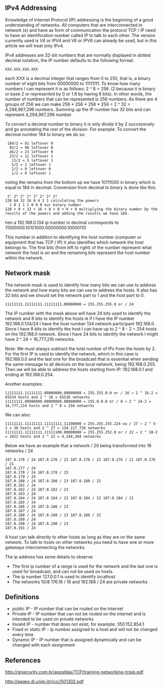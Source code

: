 ## IPv4 Addressing

Knowledge of Internet Protocol (IP) addressing is the beginning of a good understanding of networks. All computers that are interconnected in network (s) and have as form of communication the protocol TCP / IP need to have an identification number called IP to talk to each other. The version currently used is V4 or IPV4 and V6 or IPV6 can already be used, but in this article we will treat only IPv4.

IPv4 addresses are 32-bit numbers that are normally displayed in dotted decimal notation, the IP number defaults to the following format:

```
XXX.XXX.XXX.XXX
```

each XXX is a decimal integer that ranges from 0 to 255, that is, a binary number of eight bits from 00000000 to 11111111. To know how many numbers I can represent it is as follows: 2 ^ 8 = 256. (2 because it is binary or base 2 or represented by 0 or 1.8 by having 8 bits). In other words, the number of numbers that can be represented is 256 numbers. As there are 4 groups of 256 we can make 256 * 256 * 256 * 256 = 2 ^ 32 = 4,294,967,296 numbers. Summing up the IP number has 32 bits and can represent 4,294,967,296 number.

To convert a decimal number to binary it is only divide it by 2 successively and go annotating the rest of the division. For example: To convert the decimal number 184 to binary we do so:

```
 184/2 = 92 leftover 0
  92/2 = 46 leftover 0
  46/2 = 23 leftover 0
  23/2 = 11 leftover 1
   11/2 = 5 leftover 1
   5/2 = 2 leftover 1
   2/2 = 0 leftover 0
   1/2 = 0 leftover 1
```

noting the remains from the bottom up we have 10111000 in binary which is equal to 184 in decimal. Conversion from decimal to binary is done like this:

```
 2⁷ 2⁶ 2⁵ 2⁴ 2³ 2² 2¹ 2⁰
128 64 32 16 8 4 2 1 calculating the powers
  1 0 1 1 1 0 0 0 our binary number
128 + 0 + 32 + 16 + 8 + 0 + 0 + 0 multiplying the binary number by the results of the powers and adding the results we have 184.
```
hen a 192.168.0.134 ip number in decimal corresponds to 11000000.10101000.00000000.10000110

This number in addition to identifying the host number (computer or equipment that has TCP / IP) it also identifies which network the host belongs to. The first bits (from left to right) of the number represent what network the host is on and the remaining bits represent the host number within the network.

## Network mask

The network mask is used to identify how many bits we can use to address the network and how many bits we can use to address the hosts. It also has 32 bits and we should set the network part to 1 and the host part to 0.


```
11111111.11111111.11111111.00000000 = 255.255.255.0 or / 24
```
The IP number with the mask above will have 24 bits used to identify the network and 8 bits to identify the hosts ie if I have the IP number 192.168.0.134/24 I have the host number 134 network participant 192.168.0 . Since I have 8 bits to identify the host I can have up to 2 ^ 8 - 2 = 254 hosts on the 192.168.0 network. Since I have 24 bits to identify the network I might have 2 ^ 24 = 16,777,216 networks.

Note: We must always subtract the total number of IPs from the hosts by 2. For the first IP is used to identify the network, which in this case is 192.168.0.0 and the last one for the broadcast that is essential when sending the same message to all devices on the local network, being 192.168.0.255. Then we will be able to address the hosts starting from IP: 192.168.0.1 and ending at 192.168.0.254.

Another examples:

```
11111111.11111111.00000000.00000000 = 255.255.0.0 or / 16 → 2 ^ 16-2 = 65534 hosts and 2 ^ 16 = 65536 networks 11111111.00000000.00000000.00000000 = 255.0.0.0 or / 8 → 2 ^ 24-2 = 16,777,214 hosts and 2 ^ 8 = 256 networks
```

We can also:

```
11111111.11111111.11111111.11100000 = 255.255.255.224 ou / 27 → 2 ^ 5-2 = 30 hosts and 2 ^ 27 = 134.217.728 networks 11111111.11111111.11111100.00000000 = 255.255.252.0 or / 22 → 2 ^ 18-2 = 1022 hosts and 2 ^ 22 = 4,144,304 networks
```

Below we have an example that a network / 20 being transformed into 16 networks / 24

```
187.0.176 / 24 187.0.176 / 23 187.0.176 / 22 187.0.176 / 21 187.0.176 / 21
187.0.177 / 24
187.0.178 / 24 187.0.178 / 23
187.0.179 / 24
187.0.180 / 24 187.0.180 / 23 187.0.180 / 22
187.0.181 / 24
187.0.182 / 24 187.0.182 / 23
187.0.183 / 24
187.0.184 / 24 187.0.184 / 23 187.0.184 / 22 187.0.184 / 21
187.0.185 / 24
187.0.186 / 24 187.0.186 / 23
187.0.187 / 24
187.0.188 / 24 187.0.188 / 23 187.0.188 / 22
187.0.189 / 24
187.0.190 / 24 187.0.190 / 23
187.0.191 / 24
```

A host can talk directly to other hosts as long as they are on the same network. To talk to hosts on other networks you need to have one or more gateways interconnecting the networks.

The ip address has some details to observe.

- The first ip number of a range is used for the network and the last one is used for broadcast, and can not be used on hosts.
- The ip number 127.0.0.1 is used to identify localhost
- The networks 10/8 176.16 / 16 and 192.168 / 24 are private networks

## Definitions

- public IP - IP number that can be routed on the internet
- Private IP - IP number that can not be routed on the internet and is intended to be used on private networks
- Invalid IP - number that does not exist, for example: 350.152.854.1
- Fixed or static IP - ip number assigned to a host and will not be changed every time
- Dynamic IP - IP number that is assigned dynamically and can be changed with each assignment

## References

http://grsecurity.com.br/apostilas/TCP/training-networking-tcpip.pdf

http://pages.di.unipi.it/ricci/501302.pdf



